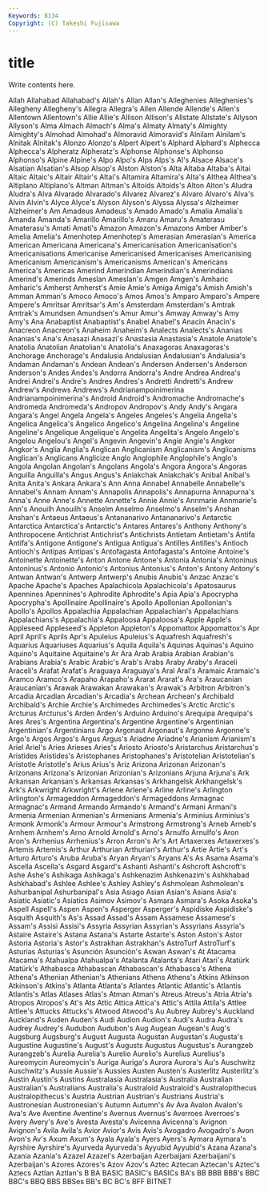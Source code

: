 ```yaml
---
Keywords: 8134 
Copyright: (C) Takeshi Fujisawa
---
```


# title

Write contents here.

Allah Allahabad Allahabad's Allah's Allan Allan's Alleghenies Alleghenies's Allegheny Allegheny's
Allegra Allegra's Allen Allende Allende's Allen's Allentown Allentown's Allie Allie's
Allison Allison's Allstate Allstate's Allyson Allyson's Alma Almach Almach's Alma's
Almaty Almaty's Almighty Almighty's Almohad Almohad's Almoravid Almoravid's Alnilam Alnilam's
Alnitak Alnitak's Alonzo Alonzo's Alpert Alpert's Alphard Alphard's Alphecca Alphecca's
Alpheratz Alpheratz's Alphonse Alphonse's Alphonso Alphonso's Alpine Alpine's Alpo Alpo's
Alps Alps's Al's Alsace Alsace's Alsatian Alsatian's Alsop Alsop's Alston
Alston's Alta Altaba Altaba's Altai Altaic Altaic's Altair Altair's Altai's
Altamira Altamira's Alta's Althea Althea's Altiplano Altiplano's Altman Altman's Altoids
Altoids's Alton Alton's Aludra Aludra's Alva Alvarado Alvarado's Alvarez Alvarez's
Alvaro Alvaro's Alva's Alvin Alvin's Alyce Alyce's Alyson Alyson's Alyssa
Alyssa's Alzheimer Alzheimer's Am Amadeus Amadeus's Amado Amado's Amalia Amalia's
Amanda Amanda's Amarillo Amarillo's Amaru Amaru's Amaterasu Amaterasu's Amati Amati's
Amazon Amazon's Amazons Amber Amber's Amelia Amelia's Amenhotep Amenhotep's Amerasian
Amerasian's America American Americana Americana's Americanisation Americanisation's Americanisations Americanise Americanised
Americanises Americanising Americanism Americanism's Americanisms American's Americans America's Americas Amerind
Amerindian Amerindian's Amerindians Amerind's Amerinds Ameslan Ameslan's Amgen Amgen's Amharic
Amharic's Amherst Amherst's Amie Amie's Amiga Amiga's Amish Amish's Amman
Amman's Amoco Amoco's Amos Amos's Amparo Amparo's Ampere Ampere's Amritsar
Amritsar's Am's Amsterdam Amsterdam's Amtrak Amtrak's Amundsen Amundsen's Amur Amur's
Amway Amway's Amy Amy's Ana Anabaptist Anabaptist's Anabel Anabel's Anacin
Anacin's Anacreon Anacreon's Anaheim Anaheim's Analects Analects's Ananias Ananias's Ana's
Anasazi Anasazi's Anastasia Anastasia's Anatole Anatole's Anatolia Anatolian Anatolian's Anatolia's
Anaxagoras Anaxagoras's Anchorage Anchorage's Andalusia Andalusian Andalusian's Andalusia's Andaman Andaman's
Andean Andean's Andersen Andersen's Anderson Anderson's Andes Andes's Andorra Andorra's
Andre Andrea Andrea's Andrei Andrei's Andre's Andres Andres's Andretti Andretti's
Andrew Andrew's Andrews Andrews's Andrianampoinimerina Andrianampoinimerina's Android Android's Andromache Andromache's
Andromeda Andromeda's Andropov Andropov's Andy Andy's Angara Angara's Angel Angela
Angela's Angeles Angeles's Angelia Angelia's Angelica Angelica's Angelico Angelico's Angelina
Angelina's Angeline Angeline's Angelique Angelique's Angelita Angelita's Angelo Angelo's Angelou
Angelou's Angel's Angevin Angevin's Angie Angie's Angkor Angkor's Anglia Anglia's
Anglican Anglicanism Anglicanism's Anglicanisms Anglican's Anglicans Anglicize Anglo Anglophile Anglophile's
Anglo's Angola Angolan Angolan's Angolans Angola's Angora Angora's Angoras Anguilla
Anguilla's Angus Angus's Aniakchak Aniakchak's Anibal Anibal's Anita Anita's Ankara
Ankara's Ann Anna Annabel Annabelle Annabelle's Annabel's Annam Annam's Annapolis
Annapolis's Annapurna Annapurna's Anna's Anne Anne's Annette Annette's Annie Annie's
Annmarie Annmarie's Ann's Anouilh Anouilh's Anselm Anselmo Anselmo's Anselm's Anshan
Anshan's Antaeus Antaeus's Antananarivo Antananarivo's Antarctic Antarctica Antarctica's Antarctic's Antares
Antares's Anthony Anthony's Anthropocene Antichrist Antichrist's Antichrists Antietam Antietam's Antifa
Antifa's Antigone Antigone's Antigua Antigua's Antilles Antilles's Antioch Antioch's Antipas
Antipas's Antofagasta Antofagasta's Antoine Antoine's Antoinette Antoinette's Anton Antone Antone's
Antonia Antonia's Antoninus Antoninus's Antonio Antonio's Antonius Antonius's Anton's Antony
Antony's Antwan Antwan's Antwerp Antwerp's Anubis Anubis's Anzac Anzac's Apache
Apache's Apaches Apalachicola Apalachicola's Apatosaurus Apennines Apennines's Aphrodite Aphrodite's Apia
Apia's Apocrypha Apocrypha's Apollinaire Apollinaire's Apollo Apollonian Apollonian's Apollo's Apollos
Appalachia Appalachian Appalachian's Appalachians Appalachians's Appalachia's Appaloosa Appaloosa's Apple Apple's
Appleseed Appleseed's Appleton Appleton's Appomattox Appomattox's Apr April April's Aprils
Apr's Apuleius Apuleius's Aquafresh Aquafresh's Aquarius Aquariuses Aquarius's Aquila Aquila's
Aquinas Aquinas's Aquino Aquino's Aquitaine Aquitaine's Ar Ara Arab Arabia
Arabian Arabian's Arabians Arabia's Arabic Arabic's Arab's Arabs Araby Araby's
Araceli Araceli's Arafat Arafat's Araguaya Araguaya's Aral Aral's Aramaic Aramaic's
Aramco Aramco's Arapaho Arapaho's Ararat Ararat's Ara's Araucanian Araucanian's Arawak
Arawakan Arawakan's Arawak's Arbitron Arbitron's Arcadia Arcadian Arcadian's Arcadia's Archean
Archean's Archibald Archibald's Archie Archie's Archimedes Archimedes's Arctic Arctic's Arcturus
Arcturus's Arden Arden's Arduino Arduino's Arequipa Arequipa's Ares Ares's Argentina
Argentina's Argentine Argentine's Argentinian Argentinian's Argentinians Argo Argonaut Argonaut's Argonne
Argonne's Argo's Argos Argos's Argus Argus's Ariadne Ariadne's Arianism Arianism's
Ariel Ariel's Aries Arieses Aries's Ariosto Ariosto's Aristarchus Aristarchus's Aristides
Aristides's Aristophanes Aristophanes's Aristotelian Aristotelian's Aristotle Aristotle's Arius Arius's Ariz
Arizona Arizonan Arizonan's Arizonans Arizona's Arizonian Arizonian's Arizonians Arjuna Arjuna's
Ark Arkansan Arkansan's Arkansas Arkansas's Arkhangelsk Arkhangelsk's Ark's Arkwright Arkwright's
Arlene Arlene's Arline Arline's Arlington Arlington's Armageddon Armageddon's Armageddons Armagnac
Armagnac's Armand Armando Armando's Armand's Armani Armani's Armenia Armenian Armenian's
Armenians Armenia's Arminius Arminius's Armonk Armonk's Armour Armour's Armstrong Armstrong's
Arneb Arneb's Arnhem Arnhem's Arno Arnold Arnold's Arno's Arnulfo Arnulfo's
Aron Aron's Arrhenius Arrhenius's Arron Arron's Ar's Art Artaxerxes Artaxerxes's
Artemis Artemis's Arthur Arthurian Arthurian's Arthur's Artie Artie's Art's Arturo
Arturo's Aruba Aruba's Aryan Aryan's Aryans A's As Asama Asama's
Ascella Ascella's Asgard Asgard's Ashanti Ashanti's Ashcroft Ashcroft's Ashe Ashe's
Ashikaga Ashikaga's Ashkenazim Ashkenazim's Ashkhabad Ashkhabad's Ashlee Ashlee's Ashley Ashley's
Ashmolean Ashmolean's Ashurbanipal Ashurbanipal's Asia Asiago Asian Asian's Asians Asia's
Asiatic Asiatic's Asiatics Asimov Asimov's Asmara Asmara's Asoka Asoka's Aspell
Aspell's Aspen Aspen's Asperger Asperger's Aspidiske Aspidiske's Asquith Asquith's As's
Assad Assad's Assam Assamese Assamese's Assam's Assisi Assisi's Assyria Assyrian
Assyrian's Assyrians Assyria's Astaire Astaire's Astana Astana's Astarte Astarte's Aston
Aston's Astor Astoria Astoria's Astor's Astrakhan Astrakhan's AstroTurf AstroTurf's Asturias
Asturias's Asunción Asunción's Aswan Aswan's At Atacama Atacama's Atahualpa Atahualpa's
Atalanta Atalanta's Atari Atari's Atatürk Atatürk's Athabasca Athabascan Athabascan's Athabasca's
Athena Athena's Athenian Athenian's Athenians Athens Athens's Atkins Atkinson Atkinson's
Atkins's Atlanta Atlanta's Atlantes Atlantic Atlantic's Atlantis Atlantis's Atlas Atlases
Atlas's Atman Atman's Atreus Atreus's Atria Atria's Atropos Atropos's At's
Ats Attic Attica Attica's Attic's Attila Attila's Attlee Attlee's Attucks
Attucks's Atwood Atwood's Au Aubrey Aubrey's Auckland Auckland's Auden Auden's
Audi Audion Audion's Audi's Audra Audra's Audrey Audrey's Audubon Audubon's
Aug Augean Augean's Aug's Augsburg Augsburg's August Augusta Augustan Augustan's
Augusta's Augustine Augustine's August's Augusts Augustus Augustus's Aurangzeb Aurangzeb's Aurelia
Aurelia's Aurelio Aurelio's Aurelius Aurelius's Aureomycin Aureomycin's Auriga Auriga's Aurora
Aurora's Au's Auschwitz Auschwitz's Aussie Aussie's Aussies Austen Austen's Austerlitz
Austerlitz's Austin Austin's Austins Australasia Australasia's Australia Australian Australian's Australians
Australia's Australoid Australoid's Australopithecus Australopithecus's Austria Austrian Austrian's Austrians Austria's
Austronesian Austronesian's Autumn Autumn's Av Ava Avalon Avalon's Ava's Ave
Aventine Aventine's Avernus Avernus's Averroes Averroes's Avery Avery's Ave's Avesta
Avesta's Avicenna Avicenna's Avignon Avignon's Avila Avila's Avior Avior's Avis
Avis's Avogadro Avogadro's Avon Avon's Av's Axum Axum's Ayala Ayala's
Ayers Ayers's Aymara Aymara's Ayrshire Ayrshire's Ayurveda Ayurveda's Ayyubid Ayyubid's
Azana Azana's Azania Azania's Azazel Azazel's Azerbaijan Azerbaijani Azerbaijani's Azerbaijan's
Azores Azores's Azov Azov's Aztec Aztecan Aztecan's Aztec's Aztecs Aztlan
Aztlan's B BA BASIC BASIC's BASICs BA's BB BBB BBB's
BBC BBC's BBQ BBS BBSes BB's BC BC's BFF BITNET

